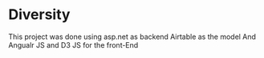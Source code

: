 # Diversity
This project was done using asp.net as backend
Airtable as the model
And Angualr JS and D3 JS for the front-End
